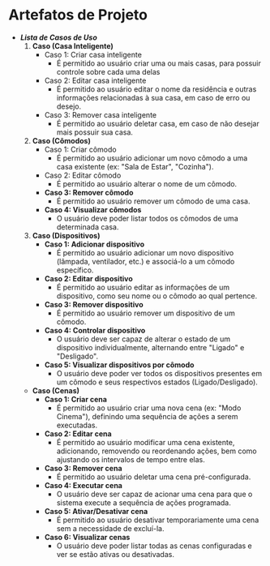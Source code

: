 # Artefatos de Projeto
* ***Lista de Casos de Uso***
	1. **Caso (Casa Inteligente)**
		* Caso 1: Criar casa inteligente
			* É permitido ao  usuário criar uma ou mais casas, para possuir controle sobre cada uma delas
		* Caso 2: Editar casa inteligente
			* É permitido ao usuário editar o nome da residência e outras informações relacionadas à sua casa, em caso de erro ou desejo.
		* Caso 3: Remover casa inteligente
			* É permitido ao usuário deletar casa, em caso de não desejar mais possuir sua casa.
	2. **Caso (Cômodos)**
		* Caso 1: Criar cômodo
	        - É permitido ao usuário adicionar um novo cômodo a uma casa existente (ex: "Sala de Estar", "Cozinha").
	    - Caso 2: Editar cômodo
	        - É permitido ao usuário alterar o nome de um cômodo.    
	    - **Caso 3: Remover cômodo**
	        - É permitido ao usuário remover um cômodo de uma casa.
	    - **Caso 4: Visualizar cômodos**
	        - O usuário deve poder listar todos os cômodos de uma determinada casa.
	3. **Caso (Dispositivos)**
	    - **Caso 1: Adicionar dispositivo**
	        - É permitido ao usuário adicionar um novo dispositivo (lâmpada, ventilador, etc.) e associá-lo a um cômodo específico.
	    - **Caso 2: Editar dispositivo**
	        - É permitido ao usuário editar as informações de um dispositivo, como seu nome ou o cômodo ao qual pertence.
	    - **Caso 3: Remover dispositivo**
	        - É permitido ao usuário remover um dispositivo de um cômodo.
	    - **Caso 4: Controlar dispositivo**
	        - O usuário deve ser capaz de alterar o estado de um dispositivo individualmente, alternando entre "Ligado" e "Desligado".
	    - **Caso 5: Visualizar dispositivos por cômodo**
	        - O usuário deve poder ver todos os dispositivos presentes em um cômodo e seus respectivos estados (Ligado/Desligado).
	- **Caso (Cenas)**
	    - **Caso 1: Criar cena**
	        - É permitido ao usuário criar uma nova cena (ex: "Modo Cinema"), definindo uma sequência de ações a serem executadas.
	    - **Caso 2: Editar cena**
	        - É permitido ao usuário modificar uma cena existente, adicionando, removendo ou reordenando ações, bem como ajustando os intervalos de tempo entre elas.
	    - **Caso 3: Remover cena**
	        - É permitido ao usuário deletar uma cena pré-configurada.
	    - **Caso 4: Executar cena**
	        - O usuário deve ser capaz de acionar uma cena para que o sistema execute a sequência de ações programada.
	    - **Caso 5: Ativar/Desativar cena**
	        - É permitido ao usuário desativar temporariamente uma cena sem a necessidade de excluí-la.
	    - **Caso 6: Visualizar cenas**
	        - O usuário deve poder listar todas as cenas configuradas e ver se estão ativas ou desativadas.